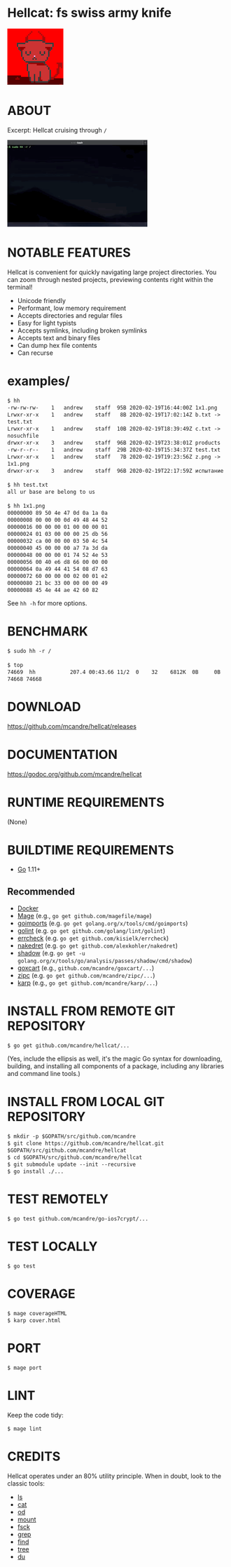 # Hellcat: fs swiss army knife

![meow](hellcat.png)

# ABOUT

Excerpt: Hellcat cruising through `/`

![demon kitty](hellcat.gif)

# NOTABLE FEATURES

Hellcat is convenient for quickly navigating large project directories. You can zoom through nested projects, previewing contents right within the terminal!

* Unicode friendly
* Performant, low memory requirement
* Accepts directories and regular files
* Easy for light typists
* Accepts symlinks, including broken symlinks
* Accepts text and binary files
* Can dump hex file contents
* Can recurse

# examples/

```console
$ hh
-rw-rw-rw-    1   andrew    staff  95B 2020-02-19T16:44:00Z 1x1.png
Lrwxr-xr-x    1   andrew    staff   8B 2020-02-19T17:02:14Z b.txt -> test.txt
Lrwxr-xr-x    1   andrew    staff  10B 2020-02-19T18:39:49Z c.txt -> nosuchfile
drwxr-xr-x    3   andrew    staff  96B 2020-02-19T23:38:01Z products
-rw-r--r--    1   andrew    staff  29B 2020-02-19T15:34:37Z test.txt
Lrwxr-xr-x    1   andrew    staff   7B 2020-02-19T19:23:56Z z.png -> 1x1.png
drwxr-xr-x    3   andrew    staff  96B 2020-02-19T22:17:59Z испытание

$ hh test.txt
all ur base are belong to us

$ hh 1x1.png
00000000 89 50 4e 47 0d 0a 1a 0a
00000008 00 00 00 0d 49 48 44 52
00000016 00 00 00 01 00 00 00 01
00000024 01 03 00 00 00 25 db 56
00000032 ca 00 00 00 03 50 4c 54
00000040 45 00 00 00 a7 7a 3d da
00000048 00 00 00 01 74 52 4e 53
00000056 00 40 e6 d8 66 00 00 00
00000064 0a 49 44 41 54 08 d7 63
00000072 60 00 00 00 02 00 01 e2
00000080 21 bc 33 00 00 00 00 49
00000088 45 4e 44 ae 42 60 82
```

See `hh -h` for more options.

# BENCHMARK

```console
$ sudo hh -r /

$ top
74669  hh           207.4 00:43.66 11/2  0    32    6812K  0B     0B     74668 74668
```

# DOWNLOAD

https://github.com/mcandre/hellcat/releases

# DOCUMENTATION

https://godoc.org/github.com/mcandre/hellcat

# RUNTIME REQUIREMENTS

(None)

# BUILDTIME REQUIREMENTS

* [Go](https://golang.org/) 1.11+

## Recommended

* [Docker](https://www.docker.com/)
* [Mage](https://magefile.org/) (e.g., `go get github.com/magefile/mage`)
* [goimports](https://godoc.org/golang.org/x/tools/cmd/goimports) (e.g. `go get golang.org/x/tools/cmd/goimports`)
* [golint](https://github.com/golang/lint) (e.g. `go get github.com/golang/lint/golint`)
* [errcheck](https://github.com/kisielk/errcheck) (e.g. `go get github.com/kisielk/errcheck`)
* [nakedret](https://github.com/alexkohler/nakedret) (e.g. `go get github.com/alexkohler/nakedret`)
* [shadow](golang.org/x/tools/go/analysis/passes/shadow/cmd/shadow) (e.g. `go get -u golang.org/x/tools/go/analysis/passes/shadow/cmd/shadow`)
* [goxcart](https://github.com/mcandre/goxcart) (e.g., `github.com/mcandre/goxcart/...`)
* [zipc](https://github.com/mcandre/zipc) (e.g. `go get github.com/mcandre/zipc/...`)
* [karp](https://github.com/mcandre/karp) (e.g., `go get github.com/mcandre/karp/...`)

# INSTALL FROM REMOTE GIT REPOSITORY

```console
$ go get github.com/mcandre/hellcat/...
```

(Yes, include the ellipsis as well, it's the magic Go syntax for downloading, building, and installing all components of a package, including any libraries and command line tools.)

# INSTALL FROM LOCAL GIT REPOSITORY

```console
$ mkdir -p $GOPATH/src/github.com/mcandre
$ git clone https://github.com/mcandre/hellcat.git $GOPATH/src/github.com/mcandre/hellcat
$ cd $GOPATH/src/github.com/mcandre/hellcat
$ git submodule update --init --recursive
$ go install ./...
```

# TEST REMOTELY

```console
$ go test github.com/mcandre/go-ios7crypt/...
```

# TEST LOCALLY

```console
$ go test
```

# COVERAGE

```console
$ mage coverageHTML
$ karp cover.html
```

# PORT

```console
$ mage port
```

# LINT

Keep the code tidy:

```console
$ mage lint
```

# CREDITS

Hellcat operates under an 80% utility principle. When in doubt, look to the classic tools:

* [ls](https://linux.die.net/man/1/ls)
* [cat](https://linux.die.net/man/1/cat)
* [od](https://linux.die.net/man/1/od)
* [mount](https://linux.die.net/man/8/mount)
* [fsck](https://linux.die.net/man/8/fsck)
* [grep](https://linux.die.net/man/1/grep)
* [find](https://linux.die.net/man/1/find)
* [tree](https://linux.die.net/man/1/tree)
* [du](https://linux.die.net/man/1/du)

